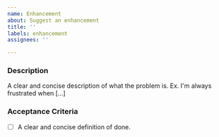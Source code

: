 ```yaml
---
name: Enhancement
about: Suggest an enhancement
title: ''
labels: enhancement
assignees: ''

---
```


<!-- Please tag this issue with the appropriate labels before creating. -->

### Description
A clear and concise description of what the problem is. Ex. I'm always frustrated when [...]

### Acceptance Criteria
- [ ] A clear and concise definition of done.

